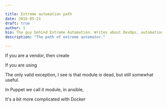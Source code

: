 ```yaml
---

title: Extreme automation path
date: 2016-05-21
draft: true
author: 1
bio: The guy behind Extreme Automation. Writes about DevOps, automation, enterprise processes, open-source, start-up life. Travels the world.
description: "The path of extreme automator."

---
```







If you are a vendor, then create 

If you are using 

The only valid exception, I see is that module is dead, but still somewhat useful. 


In Puppet we call it module, in ansible, 


It's a bit more complicated with Docker